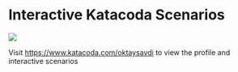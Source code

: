 # Interactive Katacoda Scenarios

[![](http://shields.katacoda.com/katacoda/oktaysavdi/count.svg)](https://www.katacoda.com/oktaysavdi "Get your profile on Katacoda.com")

Visit https://www.katacoda.com/oktaysavdi to view the profile and interactive scenarios
